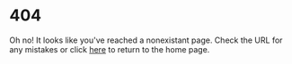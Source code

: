 404
============
Oh no! It looks like you've reached a nonexistant page.
Check the URL for any mistakes or click [here](index.md) to return to the home page.
